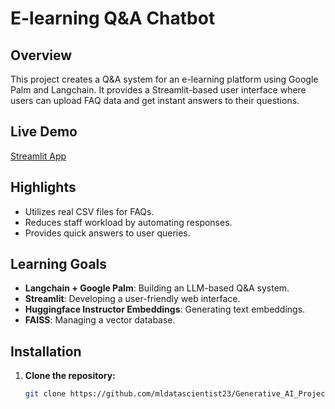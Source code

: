 # E-learning Q&A Chatbot

## Overview
This project creates a Q&A system for an e-learning platform using Google Palm and Langchain. It provides a Streamlit-based user interface where users can upload FAQ data and get instant answers to their questions.

## Live Demo
[Streamlit App](https://elearning-chatbot.streamlit.app/)

## Highlights
- Utilizes real CSV files for FAQs.
- Reduces staff workload by automating responses.
- Provides quick answers to user queries.

## Learning Goals
- **Langchain + Google Palm**: Building an LLM-based Q&A system.
- **Streamlit**: Developing a user-friendly web interface.
- **Huggingface Instructor Embeddings**: Generating text embeddings.
- **FAISS**: Managing a vector database.

## Installation

1. **Clone the repository:**
   ```bash
   git clone https://github.com/mldatascientist23/Generative_AI_Projects.git
